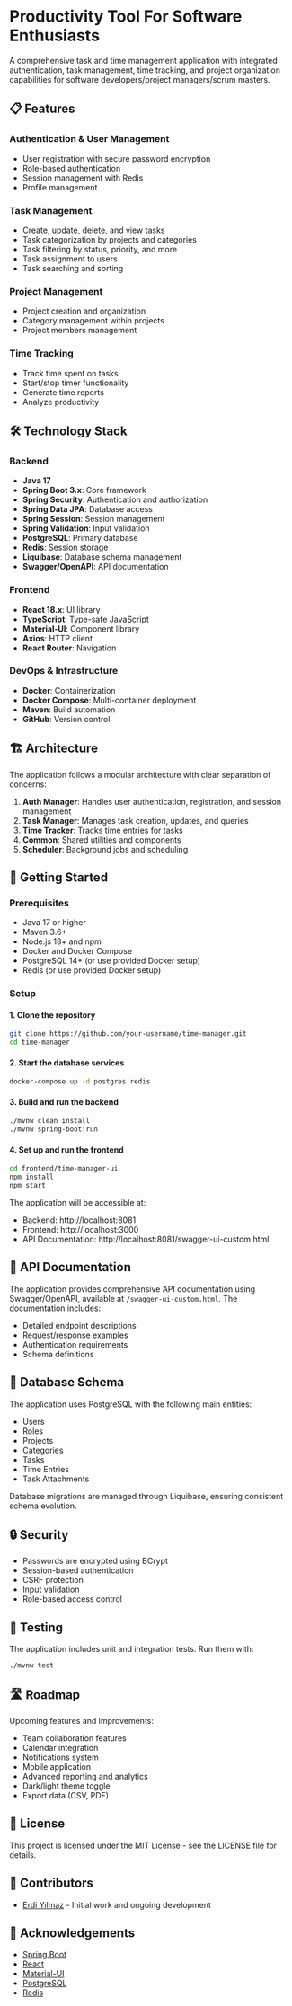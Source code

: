 
# Productivity Tool For Software Enthusiasts

A comprehensive task and time management application with integrated authentication, task management, time tracking, and project organization capabilities for software developers/project managers/scrum masters.


## 📋 Features

### Authentication & User Management
- User registration with secure password encryption
- Role-based authentication
- Session management with Redis
- Profile management

### Task Management
- Create, update, delete, and view tasks
- Task categorization by projects and categories
- Task filtering by status, priority, and more
- Task assignment to users
- Task searching and sorting

### Project Management
- Project creation and organization
- Category management within projects
- Project members management

### Time Tracking
- Track time spent on tasks
- Start/stop timer functionality
- Generate time reports
- Analyze productivity

## 🛠️ Technology Stack

### Backend
- **Java 17**
- **Spring Boot 3.x**: Core framework
- **Spring Security**: Authentication and authorization
- **Spring Data JPA**: Database access
- **Spring Session**: Session management
- **Spring Validation**: Input validation
- **PostgreSQL**: Primary database
- **Redis**: Session storage
- **Liquibase**: Database schema management
- **Swagger/OpenAPI**: API documentation

### Frontend
- **React 18.x**: UI library
- **TypeScript**: Type-safe JavaScript
- **Material-UI**: Component library
- **Axios**: HTTP client
- **React Router**: Navigation

### DevOps & Infrastructure
- **Docker**: Containerization
- **Docker Compose**: Multi-container deployment
- **Maven**: Build automation
- **GitHub**: Version control

## 🏗️ Architecture

The application follows a modular architecture with clear separation of concerns:

1. **Auth Manager**: Handles user authentication, registration, and session management
2. **Task Manager**: Manages task creation, updates, and queries
3. **Time Tracker**: Tracks time entries for tasks
4. **Common**: Shared utilities and components
5. **Scheduler**: Background jobs and scheduling

## 🚀 Getting Started

### Prerequisites
- Java 17 or higher
- Maven 3.6+
- Node.js 18+ and npm
- Docker and Docker Compose
- PostgreSQL 14+ (or use provided Docker setup)
- Redis (or use provided Docker setup)

### Setup

#### 1. Clone the repository
```bash
git clone https://github.com/your-username/time-manager.git
cd time-manager
```

#### 2. Start the database services
```bash
docker-compose up -d postgres redis
```

#### 3. Build and run the backend
```bash
./mvnw clean install
./mvnw spring-boot:run
```

#### 4. Set up and run the frontend
```bash
cd frontend/time-manager-ui
npm install
npm start
```

The application will be accessible at:
- Backend: http://localhost:8081
- Frontend: http://localhost:3000
- API Documentation: http://localhost:8081/swagger-ui-custom.html

## 📝 API Documentation

The application provides comprehensive API documentation using Swagger/OpenAPI, available at `/swagger-ui-custom.html`. The documentation includes:

- Detailed endpoint descriptions
- Request/response examples
- Authentication requirements
- Schema definitions

## 💾 Database Schema

The application uses PostgreSQL with the following main entities:
- Users
- Roles
- Projects
- Categories
- Tasks
- Time Entries
- Task Attachments

Database migrations are managed through Liquibase, ensuring consistent schema evolution.

## 🔒 Security

- Passwords are encrypted using BCrypt
- Session-based authentication
- CSRF protection
- Input validation
- Role-based access control

## 🧪 Testing

The application includes unit and integration tests. Run them with:

```bash
./mvnw test
```

## 🛣️ Roadmap

Upcoming features and improvements:

- Team collaboration features
- Calendar integration
- Notifications system
- Mobile application
- Advanced reporting and analytics
- Dark/light theme toggle
- Export data (CSV, PDF)

## 📄 License

This project is licensed under the MIT License - see the LICENSE file for details.

## 👥 Contributors

- [Erdi Yılmaz](https://github.com/erdiiyilmazz) - Initial work and ongoing development

## 🙏 Acknowledgements

- [Spring Boot](https://spring.io/projects/spring-boot)
- [React](https://reactjs.org/)
- [Material-UI](https://mui.com/)
- [PostgreSQL](https://www.postgresql.org/)
- [Redis](https://redis.io/) 